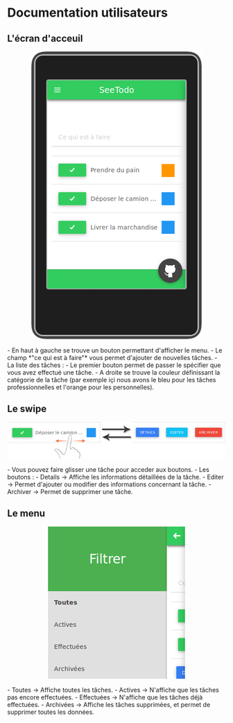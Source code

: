 # Documentation utilisateurs

## L'écran d'acceuil
<p align="center"><img src="acceuil.jpg"/></p>
- En haut à gauche se trouve un bouton permettant d'afficher le menu.
- Le champ *"ce qui est à faire"* vous permet d'ajouter de nouvelles tâches.
- La liste des tâches :
  - Le premier bouton permet de passer le spécifier que vous avez effectué une tâche.
  - A droite se trouve la couleur définissant la catégorie de la tâche (par exemple içi nous avons le bleu pour les tâches professionnelles et l'orange pour les personnelles).

## Le swipe
<p align="center"><img src="swipe.jpg"/></p>
- Vous pouvez faire glisser une tâche pour acceder aux boutons.
- Les boutons :
  - Details -> Affiche les informations détaillées de la tâche.
  - Editer -> Permet d'ajouter ou modifier des informations concernant la tâche.
  - Archiver -> Permet de supprimer une tâche.

## Le menu
<p align="center"><img src="menu.jpg"/></p>
  - Toutes -> Affiche toutes les tâches.
  - Actives -> N'affiche que les tâches pas encore effectuées.
  - Effectuées -> N'affiche que les tâches déjà effectuées.
  - Archivées -> Affiche les tâches supprimées, et permet de supprimer toutes les données.
